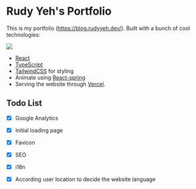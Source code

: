 # Rudy Yeh's Portfolio

This is my portfolio (https://blog.rudyyeh.dev/). Built with a bunch of cool technologies:

![](https://skillicons.dev/icons?i=ts,react,tailwind,vite)

- [React](https://reactjs.org/)
- [TypeScript](https://www.typescriptlang.org/)
- [TailwindCSS](https://tailwindcss.com/) for styling
- Animate using [React-spring](https://react-spring.dev/)
- Serving the website through [Vercel](https://vercel.com/).

## Todo List

- [x] Google Analytics
- [x] Initial loading page
- [x] Favicon
- [x] SEO
- [x] i18n
- [x] According user location to decide the website language

